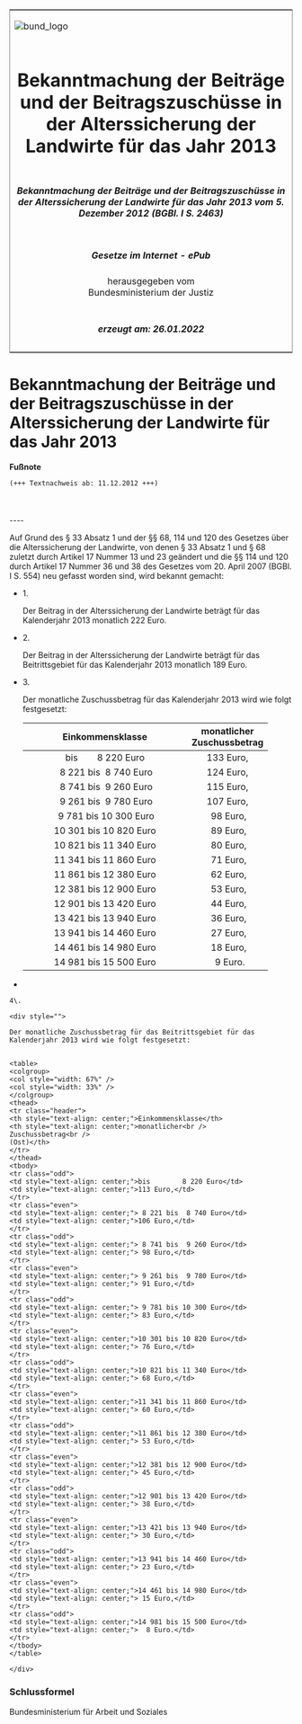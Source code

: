 <span id="DECKBLATT.html"></span>

<table border="0" frame="border" width="100%">

<tr valign="top">

<td align="left">

![bund\_logo](BfJ_2021_Web_de_de.gif)

</td>

<td align="right">

 

</td>

</tr>

<tr align="center" valign="middle">

<td colspan="2">

# Bekanntmachung der Beiträge und der Beitragszuschüsse in der Alterssicherung der Landwirte für das Jahr 2013

</td>

</tr>

<tr align="center" valign="middle">

<td colspan="2">

##### Bekanntmachung der Beiträge und der Beitragszuschüsse in der Alterssicherung der Landwirte für das Jahr 2013 vom 5. Dezember 2012 (BGBl. I S. 2463)

</td>

</tr>

<tr align="center" valign="middle">

<td colspan="2">

  
  

##### Gesetze im Internet - ePub  
  
herausgegeben vom  
Bundesministerium der Justiz

</td>

</tr>

<tr align="center" valign="bottom">

<td colspan="2">

  
  

##### erzeugt am: 26.01.2022

</td>

</tr>

</table>

<span id="BJNR246300012.html"></span>

# Bekanntmachung der Beiträge und der Beitragszuschüsse in der Alterssicherung der Landwirte für das Jahr 2013

<div>

  
**Fußnote**

<div class="jnhtml">

<div>

<div class="jurAbsatz">

  

``` 
(+++ Textnachweis ab: 11.12.2012 +++)

 
```

</div>

</div>

</div>

</div>

<span id="BJNR246300012BJNE000100000.html"></span>

###   
\----

<div>

<div class="jnhtml">

<div>

<div class="jurAbsatz">

Auf Grund des § 33 Absatz 1 und der §§ 68, 114 und 120 des Gesetzes über
die Alterssicherung der Landwirte, von denen § 33 Absatz 1 und § 68
zuletzt durch Artikel 17 Nummer 13 und 23 geändert und die §§ 114 und
120 durch Artikel 17 Nummer 36 und 38 des Gesetzes vom 20. April 2007
(BGBl. I S. 554) neu gefasst worden sind, wird bekannt gemacht:

</div>

<div class="jurAbsatz">

  - 1\.
    
    <div style="">
    
    Der Beitrag in der Alterssicherung der Landwirte beträgt für das
    Kalenderjahr 2013 monatlich 222 Euro.
    
    </div>

  - 2\.
    
    <div style="">
    
    Der Beitrag in der Alterssicherung der Landwirte beträgt für das
    Beitrittsgebiet für das Kalenderjahr 2013 monatlich 189 Euro.
    
    </div>

  - 3\.
    
    <div style="">
    
    Der monatliche Zuschussbetrag für das Kalenderjahr 2013 wird wie
    folgt festgesetzt:  
      
    
    <table>
    <colgroup>
    <col style="width: 67%" />
    <col style="width: 33%" />
    </colgroup>
    <thead>
    <tr class="header">
    <th style="text-align: center;">Einkommensklasse</th>
    <th style="text-align: center;">monatlicher<br />
    Zuschussbetrag</th>
    </tr>
    </thead>
    <tbody>
    <tr class="odd">
    <td style="text-align: center;">bis        8 220 Euro</td>
    <td style="text-align: center;">133 Euro,</td>
    </tr>
    <tr class="even">
    <td style="text-align: center;"> 8 221 bis  8 740 Euro</td>
    <td style="text-align: center;">124 Euro,</td>
    </tr>
    <tr class="odd">
    <td style="text-align: center;"> 8 741 bis  9 260 Euro</td>
    <td style="text-align: center;">115 Euro,</td>
    </tr>
    <tr class="even">
    <td style="text-align: center;"> 9 261 bis  9 780 Euro</td>
    <td style="text-align: center;">107 Euro,</td>
    </tr>
    <tr class="odd">
    <td style="text-align: center;"> 9 781 bis 10 300 Euro</td>
    <td style="text-align: center;"> 98 Euro,</td>
    </tr>
    <tr class="even">
    <td style="text-align: center;">10 301 bis 10 820 Euro</td>
    <td style="text-align: center;"> 89 Euro,</td>
    </tr>
    <tr class="odd">
    <td style="text-align: center;">10 821 bis 11 340 Euro</td>
    <td style="text-align: center;"> 80 Euro,</td>
    </tr>
    <tr class="even">
    <td style="text-align: center;">11 341 bis 11 860 Euro</td>
    <td style="text-align: center;"> 71 Euro,</td>
    </tr>
    <tr class="odd">
    <td style="text-align: center;">11 861 bis 12 380 Euro</td>
    <td style="text-align: center;"> 62 Euro,</td>
    </tr>
    <tr class="even">
    <td style="text-align: center;">12 381 bis 12 900 Euro</td>
    <td style="text-align: center;"> 53 Euro,</td>
    </tr>
    <tr class="odd">
    <td style="text-align: center;">12 901 bis 13 420 Euro</td>
    <td style="text-align: center;"> 44 Euro,</td>
    </tr>
    <tr class="even">
    <td style="text-align: center;">13 421 bis 13 940 Euro</td>
    <td style="text-align: center;"> 36 Euro,</td>
    </tr>
    <tr class="odd">
    <td style="text-align: center;">13 941 bis 14 460 Euro</td>
    <td style="text-align: center;"> 27 Euro,</td>
    </tr>
    <tr class="even">
    <td style="text-align: center;">14 461 bis 14 980 Euro</td>
    <td style="text-align: center;"> 18 Euro,</td>
    </tr>
    <tr class="odd">
    <td style="text-align: center;">14 981 bis 15 500 Euro</td>
    <td style="text-align: center;">  9 Euro.</td>
    </tr>
    </tbody>
    </table>
    
    </div>

  -   
      
    4\.
    
    <div style="">
    
    Der monatliche Zuschussbetrag für das Beitrittsgebiet für das
    Kalenderjahr 2013 wird wie folgt festgesetzt:  
      
    
    <table>
    <colgroup>
    <col style="width: 67%" />
    <col style="width: 33%" />
    </colgroup>
    <thead>
    <tr class="header">
    <th style="text-align: center;">Einkommensklasse</th>
    <th style="text-align: center;">monatlicher<br />
    Zuschussbetrag<br />
    (Ost)</th>
    </tr>
    </thead>
    <tbody>
    <tr class="odd">
    <td style="text-align: center;">bis        8 220 Euro</td>
    <td style="text-align: center;">113 Euro,</td>
    </tr>
    <tr class="even">
    <td style="text-align: center;"> 8 221 bis  8 740 Euro</td>
    <td style="text-align: center;">106 Euro,</td>
    </tr>
    <tr class="odd">
    <td style="text-align: center;"> 8 741 bis  9 260 Euro</td>
    <td style="text-align: center;"> 98 Euro,</td>
    </tr>
    <tr class="even">
    <td style="text-align: center;"> 9 261 bis  9 780 Euro</td>
    <td style="text-align: center;"> 91 Euro,</td>
    </tr>
    <tr class="odd">
    <td style="text-align: center;"> 9 781 bis 10 300 Euro</td>
    <td style="text-align: center;"> 83 Euro,</td>
    </tr>
    <tr class="even">
    <td style="text-align: center;">10 301 bis 10 820 Euro</td>
    <td style="text-align: center;"> 76 Euro,</td>
    </tr>
    <tr class="odd">
    <td style="text-align: center;">10 821 bis 11 340 Euro</td>
    <td style="text-align: center;"> 68 Euro,</td>
    </tr>
    <tr class="even">
    <td style="text-align: center;">11 341 bis 11 860 Euro</td>
    <td style="text-align: center;"> 60 Euro,</td>
    </tr>
    <tr class="odd">
    <td style="text-align: center;">11 861 bis 12 380 Euro</td>
    <td style="text-align: center;"> 53 Euro,</td>
    </tr>
    <tr class="even">
    <td style="text-align: center;">12 381 bis 12 900 Euro</td>
    <td style="text-align: center;"> 45 Euro,</td>
    </tr>
    <tr class="odd">
    <td style="text-align: center;">12 901 bis 13 420 Euro</td>
    <td style="text-align: center;"> 38 Euro,</td>
    </tr>
    <tr class="even">
    <td style="text-align: center;">13 421 bis 13 940 Euro</td>
    <td style="text-align: center;"> 30 Euro,</td>
    </tr>
    <tr class="odd">
    <td style="text-align: center;">13 941 bis 14 460 Euro</td>
    <td style="text-align: center;"> 23 Euro,</td>
    </tr>
    <tr class="even">
    <td style="text-align: center;">14 461 bis 14 980 Euro</td>
    <td style="text-align: center;"> 15 Euro,</td>
    </tr>
    <tr class="odd">
    <td style="text-align: center;">14 981 bis 15 500 Euro</td>
    <td style="text-align: center;">  8 Euro.</td>
    </tr>
    </tbody>
    </table>
    
    </div>

</div>

</div>

</div>

</div>

<span id="BJNR246300012BJNE000200000.html"></span>

### Schlussformel  

<div>

<div class="jnhtml">

<div>

<div class="jurAbsatz">

<span class="SP">Bundesministerium für Arbeit und Soziales</span>

</div>

</div>

</div>

</div>
